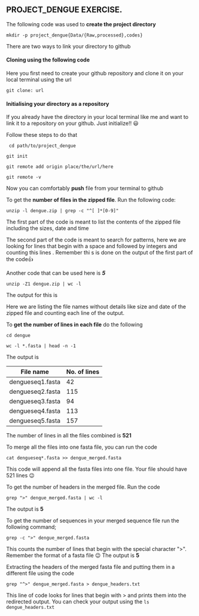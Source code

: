 ## PROJECT_DENGUE EXERCISE.

The following code was used to **create the project directory**

`mkdir -p project_dengue{Data/{Raw,processed},codes}`

There are two ways to link your directory  to github

 #### Cloning using the following code

 Here you first need to create your github repository and clone it on your local terminal using the url

`git clone: url`

#### Initialising your directory as a repository
If you already have the directory in your local terminal like me and want to link it to a repository on your github. Just initialize!! 😃

Follow these steps to do that 

```
 cd path/to/project_dengue

git init 

git remote add origin place/the/url/here

git remote -v

```

Now you can comfortably **push** file from your terminal to github

To get the **number of files in the zipped file**. Run the following code:

`unzip -l dengue.zip | grep -c "^[ ]*[0-9]" `

The first part of the code is meant to list the contents of the zipped file including the sizes, date and time 

The second part of the code is meant to search for patterns, here we are looking for lines that begin with a space and followed by integers and counting this lines . Remember thi s is done on the output of the first part of the code👍

Another code that can be used here is   **_5_**

`unzip -Z1 dengue.zip | wc -l`

The output for this is 

Here we are listing the file names without details like size and date of the zipped file and counting each line of the output.

To **get the number of lines in each file** do the following

```
cd dengue

wc -l *.fasta | head -n -1

```

The output is 

| File name | No. of lines|
|------------|------------|
|dengueseq1.fasta| 42|
|dengueseq2.fasta| 115|
|dengueseq3.fasta| 94|
|dengueseq4.fasta|113|
|dengueseq5.fasta|157|

The number of lines in all the files combined is **521**

To merge all the files into one fasta file, you can run the code 

`cat dengueseq*.fasta >> dengue_merged.fasta`

This code will append all the fasta files into one file. Your file should have 521 lines 😉

To get the number of headers in the merged file. Run the code

`grep ">" dengue_merged.fasta | wc -l`

The output is **5**

To get the number of sequences in your merged sequence file run the following command;

`grep -c ">" dengue_merged.fasta`

This counts the number of lines that begin with the special character ">". Remember the format of a fasta file 😉 The output is **5**

Extracting the headers of the merged fasta file and putting them in a different file using the code

`grep "^>" dengue_merged.fasta > dengue_headers.txt`

This line of code looks for lines that begin with > and prints them into the redirected output. You can check your output using the `ls dengue_headers.txt` 








